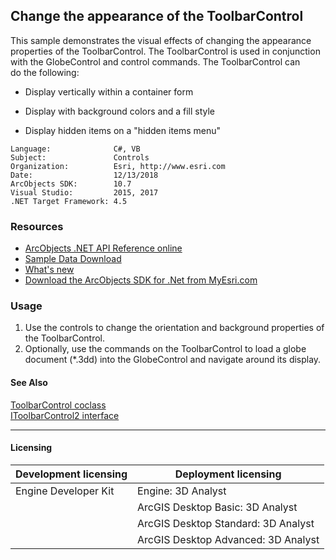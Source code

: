 ## Change the appearance of the ToolbarControl

  <div xmlns="http://www.w3.org/1999/xhtml" xmlns:my="http://schemas.microsoft.com/office/infopath/2003/myXSD/2006-02-10T23:25:53">This sample demonstrates the visual effects of changing the appearance properties of the ToolbarControl. The ToolbarControl is used in conjunction with the GlobeControl and control commands. The ToolbarControl can do the following:</div>

*   Display vertically within a container form
*   Display with background colors and a fill style

*   Display hidden items on a "hidden items menu"   


<!-- TODO: Fill this section below with metadata about this sample-->
```
Language:              C#, VB
Subject:               Controls
Organization:          Esri, http://www.esri.com
Date:                  12/13/2018
ArcObjects SDK:        10.7
Visual Studio:         2015, 2017
.NET Target Framework: 4.5
```

### Resources

* [ArcObjects .NET API Reference online](http://desktop.arcgis.com/en/arcobjects/latest/net/webframe.htm)  
* [Sample Data Download](../../releases)  
* [What's new](http://desktop.arcgis.com/en/arcobjects/latest/net/webframe.htm#91cabc68-2271-400a-8ff9-c7fb25108546.htm)  
* [Download the ArcObjects SDK for .Net from MyEsri.com](https://my.esri.com/)  

### Usage
1. Use the controls to change the orientation and background properties of the ToolbarControl.  
1. Optionally, use the commands on the ToolbarControl to load a globe document (*.3dd) into the GlobeControl and navigate around its display.  







#### See Also  
[ToolbarControl coclass](http://desktop.arcgis.com/search/?q=ToolbarControl%20coclass&p=0&language=en&product=arcobjects-sdk-dotnet&version=&n=15&collection=help)  
[IToolbarControl2 interface](http://desktop.arcgis.com/search/?q=IToolbarControl2%20interface&p=0&language=en&product=arcobjects-sdk-dotnet&version=&n=15&collection=help)  


---------------------------------

#### Licensing  
| Development licensing | Deployment licensing | 
| ------------- | ------------- | 
| Engine Developer Kit | Engine: 3D Analyst |  
|  | ArcGIS Desktop Basic: 3D Analyst |  
|  | ArcGIS Desktop Standard: 3D Analyst |  
|  | ArcGIS Desktop Advanced: 3D Analyst |  


